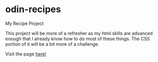 # odin-recipes
My Recipe Project

This project will be more of a refresher as my html skills are advanced enough that I already know how to do most of these things. The CSS portion of it will be a bit more of a challenge.

Visit the page <a href="https://michaelcuskov.github.io/odin-recipes/">here!</a>
